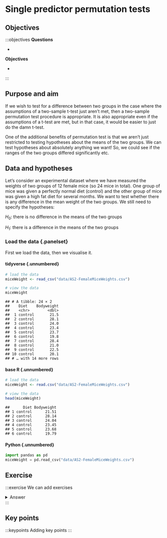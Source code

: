 




# Single predictor permutation tests

## Objectives
:::objectives
**Questions**

- 

**Objectives**

- 
:::

## Purpose and aim
If we wish to test for a difference between two groups in the case where the assumptions of a two-sample t-test just aren’t met, then a two-sample permutation test procedure is appropriate. It is also appropriate even if the assumptions of a t-test are met, but in that case, it would be easier to just do the damn t-test.

One of the additional benefits of permutation test is that we aren’t just restricted to testing hypotheses about the means of the two groups. We can test hypotheses about absolutely anything we want! So, we could see if the ranges of the two groups differed significantly etc.


## Data and hypotheses
Let’s consider an experimental dataset where we have measured the weights of two groups of 12 female mice (so 24 mice in total). One group of mice was given a perfectly normal diet (control) and the other group of mice was given a high fat diet for several months. We want to test whether there is any difference in the mean weight of the two groups. We still need to specify the hypotheses:

$H_0$: there is no difference in the means of the two groups

$H_1$: there is a difference in the means of the two groups

### Load the data {.panelset}
First we load the data, then we visualise it.

#### tidyverse {.unnumbered}


```r
# load the data
miceWeight <- read_csv("data/AS2-FemaleMiceWeights.csv")

# view the data
miceWeight
```

```
## # A tibble: 24 × 2
##    Diet    Bodyweight
##    <chr>        <dbl>
##  1 control       21.5
##  2 control       28.1
##  3 control       24.0
##  4 control       23.4
##  5 control       23.7
##  6 control       19.8
##  7 control       28.4
##  8 control       21.0
##  9 control       22.5
## 10 control       20.1
## # … with 14 more rows
```

#### base R {.unnumbered}


```r
# load the data
miceWeight <- read.csv("data/AS2-FemaleMiceWeights.csv")

# view the data
head(miceWeight)
```

```
##      Diet Bodyweight
## 1 control      21.51
## 2 control      28.14
## 3 control      24.04
## 4 control      23.45
## 5 control      23.68
## 6 control      19.79
```

#### Python {.unnumbered}




```python
import pandas as pd
miceWeight = pd.read_csv("data/AS2-FemaleMiceWeights.csv")
```

## Exercise
:::exercise
We can add exercises

<details><summary>Answer</summary>
With answers
</details>
:::

## Key points

:::keypoints
Adding key points
:::
